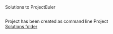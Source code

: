 Solutions to ProjectEuler
##

Project has been created as command line Project      
[Solutions folder](https://github.com/prakashn27/Online-judges/tree/master/ProjectEuler-In-Swift/ProjectEuler-In-Swift)
